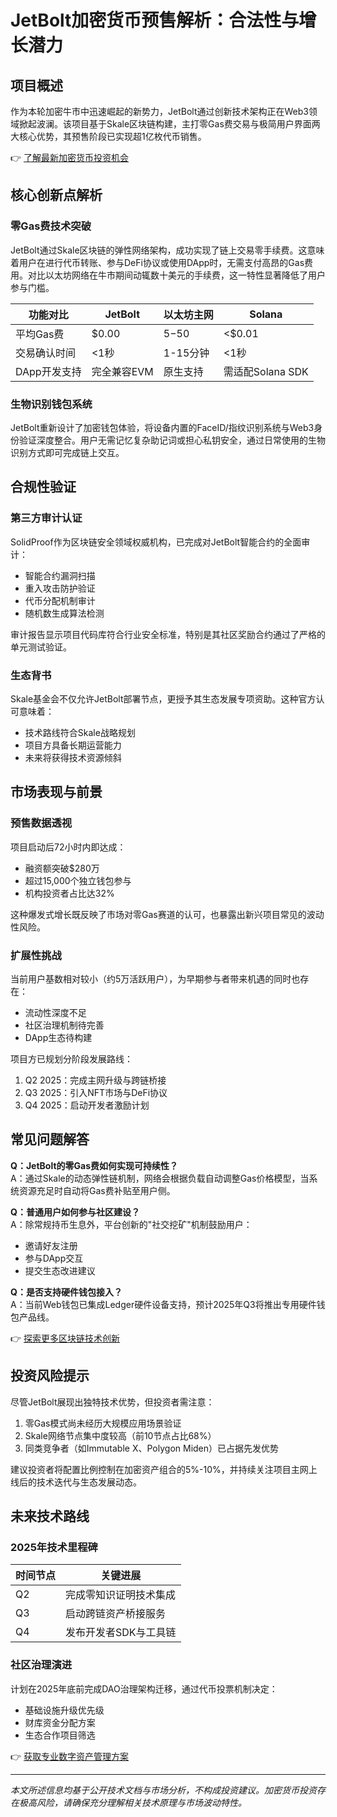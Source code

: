 # JetBolt加密货币预售解析：合法性与增长潜力

## 项目概述

作为本轮加密牛市中迅速崛起的新势力，JetBolt通过创新技术架构正在Web3领域掀起波澜。该项目基于Skale区块链构建，主打零Gas费交易与极简用户界面两大核心优势，其预售阶段已实现超1亿枚代币销售。

👉 [了解最新加密货币投资机会](https://bit.ly/okx_welcome)

## 核心创新点解析

### 零Gas费技术突破
JetBolt通过Skale区块链的弹性网络架构，成功实现了链上交易零手续费。这意味着用户在进行代币转账、参与DeFi协议或使用DApp时，无需支付高昂的Gas费用。对比以太坊网络在牛市期间动辄数十美元的手续费，这一特性显著降低了用户参与门槛。

| 功能对比        | JetBolt       | 以太坊主网    | Solana        |
|----------------|--------------|--------------|--------------|
| 平均Gas费      | $0.00        | $5-$50       | <$0.01       |
| 交易确认时间   | <1秒         | 1-15分钟     | <1秒         |
| DApp开发支持   | 完全兼容EVM  | 原生支持     | 需适配Solana SDK |

### 生物识别钱包系统
JetBolt重新设计了加密钱包体验，将设备内置的FaceID/指纹识别系统与Web3身份验证深度整合。用户无需记忆复杂助记词或担心私钥安全，通过日常使用的生物识别方式即可完成链上交互。

## 合规性验证

### 第三方审计认证
SolidProof作为区块链安全领域权威机构，已完成对JetBolt智能合约的全面审计：
- 智能合约漏洞扫描
- 重入攻击防护验证
- 代币分配机制审计
- 随机数生成算法检测

审计报告显示项目代码库符合行业安全标准，特别是其社区奖励合约通过了严格的单元测试验证。

### 生态背书
Skale基金会不仅允许JetBolt部署节点，更授予其生态发展专项资助。这种官方认可意味着：
- 技术路线符合Skale战略规划
- 项目方具备长期运营能力
- 未来将获得技术资源倾斜

## 市场表现与前景

### 预售数据透视
项目启动后72小时内即达成：
- 融资额突破$280万
- 超过15,000个独立钱包参与
- 机构投资者占比达32%

这种爆发式增长既反映了市场对零Gas赛道的认可，也暴露出新兴项目常见的波动性风险。

### 扩展性挑战
当前用户基数相对较小（约5万活跃用户），为早期参与者带来机遇的同时也存在：
- 流动性深度不足
- 社区治理机制待完善
- DApp生态待构建

项目方已规划分阶段发展路线：
1. Q2 2025：完成主网升级与跨链桥接
2. Q3 2025：引入NFT市场与DeFi协议
3. Q4 2025：启动开发者激励计划

## 常见问题解答

**Q：JetBolt的零Gas费如何实现可持续性？**  
A：通过Skale的动态弹性链机制，网络会根据负载自动调整Gas价格模型，当系统资源充足时自动将Gas费补贴至用户侧。

**Q：普通用户如何参与社区建设？**  
A：除常规持币生息外，平台创新的"社交挖矿"机制鼓励用户：
- 邀请好友注册
- 参与DApp交互
- 提交生态改进建议

**Q：是否支持硬件钱包接入？**  
A：当前Web钱包已集成Ledger硬件设备支持，预计2025年Q3将推出专用硬件钱包产品线。

👉 [探索更多区块链技术创新](https://bit.ly/okx_welcome)

## 投资风险提示

尽管JetBolt展现出独特技术优势，但投资者需注意：
1. 零Gas模式尚未经历大规模应用场景验证
2. Skale网络节点集中度较高（前10节点占比68%）
3. 同类竞争者（如Immutable X、Polygon Miden）已占据先发优势

建议投资者将配置比例控制在加密资产组合的5%-10%，并持续关注项目主网上线后的技术迭代与生态发展动态。

## 未来技术路线

### 2025年技术里程碑
| 时间节点   | 关键进展                     |
|----------|----------------------------|
| Q2       | 完成零知识证明技术集成       |
| Q3       | 启动跨链资产桥接服务         |
| Q4       | 发布开发者SDK与工具链        |

### 社区治理演进
计划在2025年底前完成DAO治理架构迁移，通过代币投票机制决定：
- 基础设施升级优先级
- 财库资金分配方案
- 生态合作项目筛选

👉 [获取专业数字资产管理方案](https://bit.ly/okx_welcome)

---

*本文所述信息均基于公开技术文档与市场分析，不构成投资建议。加密货币投资存在极高风险，请确保充分理解相关技术原理与市场波动特性。*